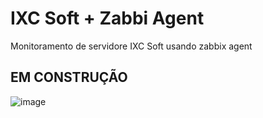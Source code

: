 # IXC Soft + Zabbi Agent
Monitoramento de servidore IXC Soft usando zabbix agent

## EM CONSTRUÇÃO

![image](https://user-images.githubusercontent.com/23584038/129078696-fe023c33-fe2d-42f1-8106-205dc8c118bb.png)
